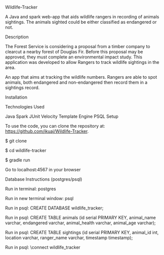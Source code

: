 Wildlife-Tracker

A Java and spark web-app that aids wildlife rangers in recording of animals sightings. The animals sighted could be either classified as endangered or not.

Description

The Forest Service is considering a proposal from a timber company to clearcut a nearby forest of Douglas Fir. 
Before this proposal may be approved, they must complete an environmental impact study. This application was developed to allow Rangers to track wildlife sightings in the area.

An app that aims at tracking the wildlife numbers. Rangers are able to spot animals, both endangered and non-endangered then record them in a sightings record.

Installation

Technologies Used

Java
Spark
JUnit
Velocity Template Engine
PSQL
Setup

To use the code, you can clone the repository at: https://github.com/ikuaj/Wildlife-Tracker.

$ git clone

$ cd wildlife-tracker

$ gradle run

Go to localhost:4567 in your browser

Database Instructions (postgres/psql)

Run in terminal: postgres

Run in new terminal window: psql

Run in psql: CREATE DATABASE wildlife_tracker;

Run in psql: CREATE TABLE animals (id serial PRIMARY KEY, animal_name varchar, endangered varchar, animal_health varchar, animal_age varchar);

Run in psql: CREATE TABLE sightings (id serial PRIMARY KEY, animal_id int, location varchar, ranger_name varchar, timestamp timestamp);

Run in psql: \connect wildlife_tracker
